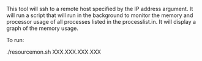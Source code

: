 This tool will ssh to a remote host specified by the IP address argument.
It will run a script that will run in the background to monitor the memory
and processor usage of all processes listed in the processlist.in.
It will display a graph of the memory usage.

To run:

./resourcemon.sh XXX.XXX.XXX.XXX

